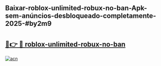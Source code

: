 ## Baixar-roblox-unlimited-robux-no-ban-Apk-sem-anúncios-desbloqueado-completamente-2025-#by2m9

# <h2><a href="https://ainizakaria.my?title=roblox-unlimited-robux-no-ban&ref=22M">🔗👉 🔴 roblox-unlimited-robux-no-ban</a></h2>

[![acn](https://github.com/user-attachments/assets/0f9c940e-d8b0-45ae-aac7-cd30a18b3e1c)](https://ainizakaria.my?title=roblox-unlimited-robux-no-ban&ref=22M)

